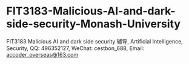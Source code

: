 # FIT3183-Malicious-AI-and-dark-side-security-Monash-University
FIT3183 Malicious AI and dark side security 辅导, Artificial Intelligence, Security, QQ: 496352127, WeChat: cestbon_688, Email: accoder_overseas@163.com
